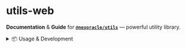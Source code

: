 # utils-web

**Documentation** & **Guide** for **[`@nexoracle/utils`](https://github.com/nexoracle/utils)** — powerful utility library.

<details>
  <summary>📦 Usage & Development</summary>

### Installation

```bash
yarn install
```

Installs all necessary dependencies.

### Local Development

```bash
yarn start
```

Starts a development server and opens the site automatically.

### Build

```bash
yarn build
```

Generates a static site in the `build` directory for hosting.

### Deployment

Using SSH:

```bash
USE_SSH=true yarn deploy
```

Without SSH:

```bash
GIT_USER=<Your GitHub username> yarn deploy
```

Deploys to the `gh-pages` branch (ideal for GitHub Pages).

</details>
